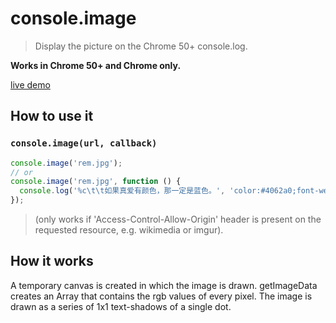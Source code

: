 # console.image

> Display the picture on the Chrome 50+ console.log.

**Works in Chrome 50+ and Chrome only.**

[live demo][live demo]


## How to use it

### `console.image(url, callback)`

```js
console.image('rem.jpg');
// or
console.image('rem.jpg', function () {
  console.log('%c\t\t如果真爱有颜色，那一定是蓝色。', 'color:#4062a0;font-weight:bold;');
});
```
> (only works if 'Access-Control-Allow-Origin' header is present on the requested resource, e.g. wikimedia or imgur).



## How it works

 A temporary canvas is created in which the image is drawn. getImageData creates an Array that contains the rgb values of every pixel. The image is drawn as a series of 1x1 text-shadows of a single dot.


[live demo]: http://www.52cik.com/console.image/
